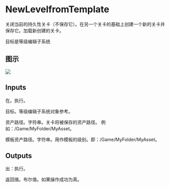 # NewLevelfromTemplate

关闭当前的持久性关卡（不保存它）。在另一个关卡的基础上创建一个新的关卡并保存它。加载新创建的关卡。

目标是等级编辑子系统

## 图示

![]($-20221218-18511495.png)

## Inputs

在。执行。

目标。等级编辑子系统对象参考。

资产路径。字符串。关卡将被保存的资产路径。 例如：/Game/MyFolder/MyAsset。

模板资产路径。字符串。用作模板的级别。即：/Game/MyFolder/MyAsset。

## Outputs

出：执行。

返回值。布尔值。如果操作成功为真。